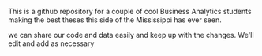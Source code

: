 This is a github repository for a couple of cool Business Analytics students making the best theses this side of the Mississippi has ever seen.

we can share our code and data easily and keep up with the changes. We'll edit and add as necessary
